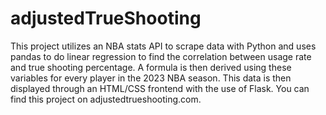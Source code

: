 # adjustedTrueShooting
This project utilizes an NBA stats API to scrape data with Python and uses pandas to do linear regression to find the correlation between usage rate and true shooting percentage. A formula is then derived using these variables for every player in the 2023 NBA season. This data is then displayed through an HTML/CSS frontend with the use of Flask. You can find this project on adjustedtrueshooting.com.
